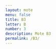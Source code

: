 ```yaml
---
layout: mote
menu: false
title: B3
letter: B
number: 3
description: Mote B3
permalink: /B3/
---
```

